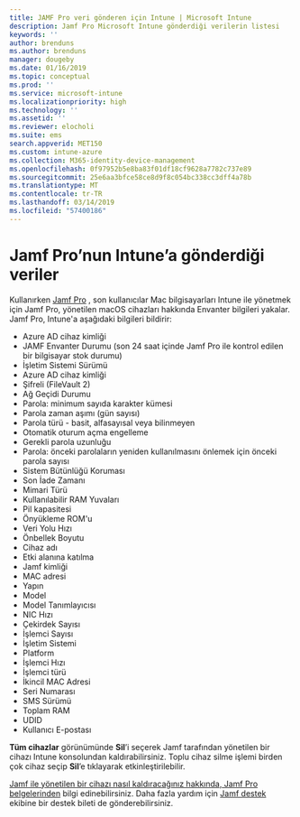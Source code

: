 ```yaml
---
title: JAMF Pro veri gönderen için Intune | Microsoft Intune
description: Jamf Pro Microsoft Intune gönderdiği verilerin listesi
keywords: ''
author: brenduns
ms.author: brenduns
manager: dougeby
ms.date: 01/16/2019
ms.topic: conceptual
ms.prod: ''
ms.service: microsoft-intune
ms.localizationpriority: high
ms.technology: ''
ms.assetid: ''
ms.reviewer: elocholi
ms.suite: ems
search.appverid: MET150
ms.custom: intune-azure
ms.collection: M365-identity-device-management
ms.openlocfilehash: 0f97952b5e8ba83f01df18cf9628a7782c737e89
ms.sourcegitcommit: 25e6aa3bfce58ce8d9f8c054bc338cc3dff4a78b
ms.translationtype: MT
ms.contentlocale: tr-TR
ms.lasthandoff: 03/14/2019
ms.locfileid: "57400186"
---
```

# <a name="data-jamf-pro-sends-to-intune"></a>Jamf Pro’nun Intune’a gönderdiği veriler

Kullanırken [Jamf Pro](https://www.jamf.com) , son kullanıcılar Mac bilgisayarları Intune ile yönetmek için Jamf Pro, yönetilen macOS cihazları hakkında Envanter bilgileri yakalar. Jamf Pro, Intune'a aşağıdaki bilgileri bildirir:

* Azure AD cihaz kimliği
* JAMF Envanter Durumu (son 24 saat içinde Jamf Pro ile kontrol edilen bir bilgisayar stok durumu)
* İşletim Sistemi Sürümü
* Azure AD cihaz kimliği
* Şifreli (FileVault 2)
* Ağ Geçidi Durumu
* Parola: minimum sayıda karakter kümesi
* Parola zaman aşımı (gün sayısı)
* Parola türü - basit, alfasayısal veya bilinmeyen
* Otomatik oturum açma engelleme
* Gerekli parola uzunluğu
* Parola: önceki parolaların yeniden kullanılmasını önlemek için önceki parola sayısı
* Sistem Bütünlüğü Koruması
* Son İade Zamanı
* Mimari Türü
* Kullanılabilir RAM Yuvaları
* Pil kapasitesi
* Önyükleme ROM'u
* Veri Yolu Hızı
* Önbellek Boyutu
* Cihaz adı
* Etki alanına katılma
* Jamf kimliği
* MAC adresi
* Yapın
* Model
* Model Tanımlayıcısı
* NIC Hızı
* Çekirdek Sayısı
* İşlemci Sayısı
* İşletim Sistemi
* Platform
* İşlemci Hızı
* İşlemci türü
* İkincil MAC Adresi
* Seri Numarası
* SMS Sürümü
* Toplam RAM
* UDID
* Kullanıcı E-postası


**Tüm cihazlar** görünümünde **Sil**’i seçerek Jamf tarafından yönetilen bir cihazı Intune konsolundan kaldırabilirsiniz. Toplu cihaz silme işlemi birden çok cihaz seçip **Sil**’e tıklayarak etkinleştirilebilir.

[Jamf ile yönetilen bir cihazı nasıl kaldıracağınız hakkında, Jamf Pro belgelerinden](https://www.jamf.com/jamf-nation/articles/80/unmanaging-computers-while-preserving-their-inventory-information) bilgi edinebilirsiniz. Daha fazla yardım için [Jamf destek](https://www.jamf.com/support/) ekibine bir destek bileti de gönderebilirsiniz. 

